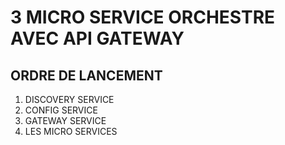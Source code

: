 # 3 MICRO SERVICE ORCHESTRE AVEC API GATEWAY
## ORDRE DE LANCEMENT
1) DISCOVERY SERVICE
2) CONFIG SERVICE
3) GATEWAY SERVICE
4) LES MICRO SERVICES